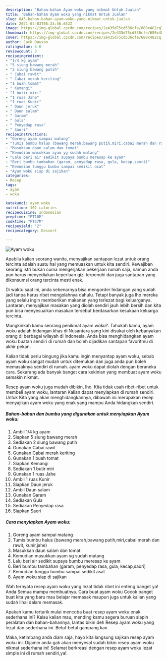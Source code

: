 ```yaml
---
description: "Bahan-bahan Ayam woku yang nikmat Untuk Jualan"
title: "Bahan-bahan Ayam woku yang nikmat Untuk Jualan"
slug: 845-bahan-bahan-ayam-woku-yang-nikmat-untuk-jualan
date: 2021-04-03T05:33:56.652Z
image: https://img-global.cpcdn.com/recipes/2e435d75cd536cfe/680x482cq70/ayam-woku-foto-resep-utama.jpg
thumbnail: https://img-global.cpcdn.com/recipes/2e435d75cd536cfe/680x482cq70/ayam-woku-foto-resep-utama.jpg
cover: https://img-global.cpcdn.com/recipes/2e435d75cd536cfe/680x482cq70/ayam-woku-foto-resep-utama.jpg
author: Jack Dawson
ratingvalue: 4.6
reviewcount: 3
recipeingredient:
- "1/4 kg ayam"
- "5 siung bawang merah"
- "2 siung bawang putih"
- " Cabai rawit"
- " Cabai merah keriting"
- "1 buah tomat"
- " Kemangi"
- "1 butir miri"
- "1 ruas Jahe"
- "1 ruas Kunir"
- " Daun jeruk"
- " Daun salam"
- " Garam"
- " Gula"
- " Penyedap rasa"
- " Saori"
recipeinstructions:
- "Goreng ayam sampai matang"
- "Tumis bumbu halus (bawang merah,bawang putih,miri,cabai merah dan rawit, kunir,jahe)"
- "Masukkan daun salam dan tomat"
- "Kemudian masukkan ayam yg sudah matang"
- "Lalu beri air sedikit supaya bumbu meresap ke ayam"
- "Beri bumbu tambahan (garam, penyedap rasa, gula, kecap,saori)"
- "Kemudian tunggu bumbu sampai sedikit asat"
- "Ayam woku siap di sajikan"
categories:
- Resep
tags:
- ayam
- woku

katakunci: ayam woku 
nutrition: 102 calories
recipecuisine: Indonesian
preptime: "PT10M"
cooktime: "PT57M"
recipeyield: "2"
recipecategory: Dessert

---
```



![Ayam woku](https://img-global.cpcdn.com/recipes/2e435d75cd536cfe/680x482cq70/ayam-woku-foto-resep-utama.jpg)

Apabila kalian seorang wanita, menyajikan santapan lezat untuk orang tercinta adalah suatu hal yang memuaskan untuk kita sendiri. Kewajiban seorang istri bukan cuma mengerjakan pekerjaan rumah saja, namun anda pun harus menyediakan keperluan gizi terpenuhi dan juga santapan yang dikonsumsi orang tercinta mesti enak.

Di waktu  saat ini, anda sebenarnya bisa mengorder hidangan yang sudah jadi tanpa harus ribet mengolahnya dahulu. Tetapi banyak juga lho mereka yang selalu ingin memberikan makanan yang terlezat bagi keluarganya. Lantaran, menyajikan masakan yang diolah sendiri jauh lebih bersih dan kita pun bisa menyesuaikan masakan tersebut berdasarkan kesukaan keluarga tercinta. 



Mungkinkah kamu seorang penikmat ayam woku?. Tahukah kamu, ayam woku adalah hidangan khas di Nusantara yang kini disukai oleh kebanyakan orang di berbagai wilayah di Indonesia. Anda bisa menghidangkan ayam woku buatan sendiri di rumah dan boleh dijadikan santapan favoritmu di akhir pekan.

Kalian tidak perlu bingung jika kamu ingin menyantap ayam woku, sebab ayam woku sangat mudah untuk ditemukan dan juga anda pun boleh memasaknya sendiri di rumah. ayam woku dapat diolah dengan beraneka cara. Sekarang ada banyak banget cara kekinian yang membuat ayam woku semakin nikmat.

Resep ayam woku juga mudah dibikin, lho. Kita tidak usah ribet-ribet untuk membeli ayam woku, lantaran Kalian dapat menyiapkan di rumah sendiri. Untuk Kita yang akan menghidangkannya, dibawah ini merupakan resep menyajikan ayam woku yang enak yang mampu Anda hidangkan sendiri.

<!--inarticleads1-->

##### Bahan-bahan dan bumbu yang digunakan untuk menyiapkan Ayam woku:

1. Ambil 1/4 kg ayam
1. Siapkan 5 siung bawang merah
1. Sediakan 2 siung bawang putih
1. Gunakan  Cabai rawit
1. Gunakan  Cabai merah keriting
1. Gunakan 1 buah tomat
1. Siapkan  Kemangi
1. Sediakan 1 butir miri
1. Gunakan 1 ruas Jahe
1. Ambil 1 ruas Kunir
1. Siapkan  Daun jeruk
1. Ambil  Daun salam
1. Gunakan  Garam
1. Sediakan  Gula
1. Sediakan  Penyedap rasa
1. Siapkan  Saori




<!--inarticleads2-->

##### Cara menyiapkan Ayam woku:

1. Goreng ayam sampai matang
1. Tumis bumbu halus (bawang merah,bawang putih,miri,cabai merah dan rawit, kunir,jahe)
1. Masukkan daun salam dan tomat
1. Kemudian masukkan ayam yg sudah matang
1. Lalu beri air sedikit supaya bumbu meresap ke ayam
1. Beri bumbu tambahan (garam, penyedap rasa, gula, kecap,saori)
1. Kemudian tunggu bumbu sampai sedikit asat
1. Ayam woku siap di sajikan




Wah ternyata resep ayam woku yang lezat tidak ribet ini enteng banget ya! Anda Semua mampu membuatnya. Cara buat ayam woku Cocok banget buat kita yang baru mau belajar memasak maupun juga untuk kalian yang sudah lihai dalam memasak.

Apakah kamu tertarik mulai mencoba buat resep ayam woku enak sederhana ini? Kalau kalian mau, mending kamu segera buruan siapin peralatan dan bahan-bahannya, lantas bikin deh Resep ayam woku yang lezat dan sederhana ini. Betul-betul gampang kan. 

Maka, ketimbang anda diam saja, hayo kita langsung sajikan resep ayam woku ini. Dijamin anda gak akan menyesal sudah bikin resep ayam woku nikmat sederhana ini! Selamat berkreasi dengan resep ayam woku lezat simple ini di rumah sendiri,ya!.

